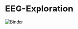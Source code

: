 # EEG-Exploration

[![Binder](https://mybinder.org/badge_logo.svg)](https://mybinder.org/v2/gh/gabi-a/EEG-Exploration/master?urlpath=lab)
